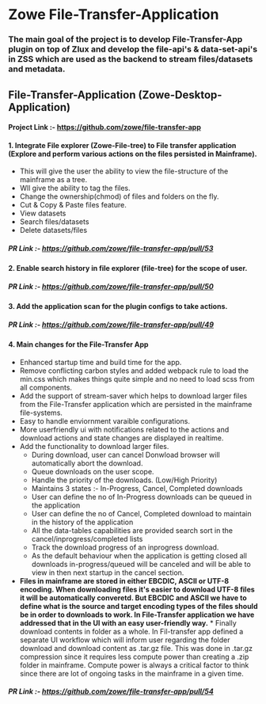 # Zowe File-Transfer-Application

### The main goal of the project is to develop File-Transfer-App plugin on top of Zlux and develop the file-api's & data-set-api's in ZSS which are used as the backend to stream files/datasets and metadata.

## File-Transfer-Application (Zowe-Desktop-Application)
#### Project Link :- https://github.com/zowe/file-transfer-app

#### 1. Integrate File explorer (Zowe-File-tree) to File transfer application (Explore and perform various actions on the files persisted in Mainframe).
  * This will give the user the ability to view the file-structure of the mainframe as a tree. 
  * Wll give the ability to tag the files.
  * Change the ownership(chmod) of files and folders on the fly.
  * Cut & Copy & Paste files feature.
  * View datasets
  * Search files/datasets
  * Delete datasets/files
  
##### PR Link :- https://github.com/zowe/file-transfer-app/pull/53

#### 2. Enable search history in file explorer (file-tree) for the scope of user.
##### PR Link :- https://github.com/zowe/file-transfer-app/pull/50

#### 3. Add the application scan for the plugin configs to take actions.
##### PR Link :- https://github.com/zowe/file-transfer-app/pull/49

#### 4. Main changes for the File-Transfer App
  * Enhanced startup time and build time for the app.
  * Remove conflicting carbon styles and added webpack rule to load the min.css which makes things quite simple and no need to load scss from all components.
  * Add the support of stream-saver which helps to download larger files from the File-Transfer application which are persisted in the mainframe file-systems.
  * Easy to handle enviornment varaible configurations.
  * More userfriendly ui with notifications related to the actions and download actions and state changes are displayed in realtime.
  * Add the functionality to download larger files. 
      - During download, user can cancel Donwload browser will automatically abort the download.
      - Queue downloads on the user scope.
      - Handle the priority of the downloads. (Low/High Priority) 
      - Maintains 3 states :- In-Progress, Cancel, Completed downloads 
      - User can define the no of In-Progress downloads can be queued in the application
      - User can define the no of Cancel, Completed download to maintain in the history of the application
      - All the data-tables capabilities are provided search sort in the cancel/inprogress/completed lists
      - Track the download progress of an inprogress download.
      - As the default behaviour when the application is getting closed all downloads in-progress/queued will be canceled and will be able to view in then next startup in the cancel section.
   * <b> Files in mainframe are stored in either EBCDIC, ASCII or UTF-8 encoding.  When downloading files it's easier to download UTF-8 files it will be automatically converetd. But EBCDIC and ASCII we have to define what is the source and target encoding types of the files should be in order to downloads to work.
In File-Transfer application we have addressed that in the UI with an easy user-friendly way.</b>
    * Finally download contents in folder as a whole. In Fil-transfer app defined a separate UI workflow which will  inform user regarding the folder download and download content as .tar.gz file. This was done in .tar.gz compression since it requires less compute power than creating a .zip folder in mainframe. Compute power is always a critical factor to think since there are lot of ongoing tasks in the mainframe in a given time.
##### PR Link :- https://github.com/zowe/file-transfer-app/pull/54
